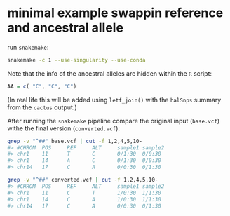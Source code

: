 # minimal example swappin reference and ancestral allele 

run `snakemake`:

```sh
snakemake -c 1 --use-singularity --use-conda
```

Note that the info of the ancestral alleles are hidden within the `R` script:

```R
AA = c( "C", "C", "C")
```

(In real life this will be added using `letf_join()` with the `halSnps` summary from the `cactus` output.)

After running the `snakemake` pipeline compare the original input (`base.vcf`) withe the final version (`converted.vcf`):

```sh
grep -v "^##" base.vcf | cut -f 1,2,4,5,10-
#> #CHROM  POS     REF     ALT     sample1 sample2
#> chr1    11      T       C       0/1:30  0/0:30
#> chr1    14      A       C       0/1:30  0/0:30
#> chr14   17      C       A       0/0:30  0/1:30
```

```sh
grep -v "^##" converted.vcf | cut -f 1,2,4,5,10-
#> #CHROM  POS     REF     ALT     sample1 sample2
#> chr1    11      C       T       1/0:30  1/1:30
#> chr1    14      C       A       1/0:30  1/1:30
#> chr14   17      C       A       0/0:30  0/1:30
```